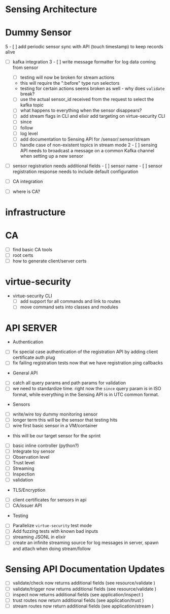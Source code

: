 
# Sensing Architecture


# Dummy Sensor

5 - [ ] add periodic sensor sync with API (touch timestamp) to keep records alive
  - [ ] kafka integration
3  - [ ] write message formatter for log data coming from sensor
 	- [ ] testing will now be broken for stream actions
	 - this will require the ":before" type run selectors
	 - testing for certain actions seems broken as well - why does `validate` break?
	- [ ] use the actual sensor_id received from the request to select the kafka topic
	- [ ] what happens to everything when the sensor disappears?
	- [ ] add stream flags in CLI and elixir add targeting on virtue-security CLI
	 - [ ] since
	 - [ ] follow
	 - [ ] log level
	 - [ ] add documentation to Sensing API for /sensor/:sensor/stream
    - [ ] handle case of non-existent topics in stream mode
2  - [ ] sensing API needs to broadcast a message on a common Kafka channel when setting up a new sensor
   - [ ] sensor registration needs additional fields
    - [ ] sensor name
    - [ ] sensor registration response needs to include default configuration


 - [ ] CA integration
 - [ ] where is CA?
 
# infrastructure


# CA
 
 - [ ] find basic CA tools
 - [ ] root certs
 - [ ] how to generate client/server certs
  
# virtue-security


- virtue-security CLI
  - [ ] add support for all commands and link to routes
  - [ ] move command sets into classes and modules
  
# API SERVER

 - Authentication
  - [ ] fix special case authentication of the registration API by adding client certificate auth plug
  - [ ] fix failing registration tests now that we have registration ping callbacks
 - General API
  - [ ] catch all query params and path params for validation
   - [ ] we need to standardize time. right now the `since` query param is in ISO format, while everything in the Sensing
         API is in UTC common format.
 - Sensors
  - [ ] write/wire toy dummy monitoring sensor
   - [ ] longer term this will be the sensor that testing hits
  - [ ] wire first basic sensor in a VM/container
   - this will be our target sensor for the sprint
   - [ ] basic inline controller (python?)
  - [ ] Integrate toy sensor
   - [ ] Observation level
   - [ ] Trust level
   - [ ] Streaming
   - [ ] Inspection
   - [ ] validation
 - TLS/Encryption
  - [ ] client certificates for sensors in api
  - [ ] CA/issuer API
 - Testing
  - [ ] Parallelize `virtue-security` test mode
  - [ ] Add fuzzing tests with known bad inputs
  - [ ] streaming JSONL in elixir
   - [ ] create an infinite streaming source for log messages in server, spawn and attach when doing stream/follow
 
# Sensing API Documentation Updates

 - [ ] validate/check now returns additional fields (see resource/validate )
 - [ ] validate/trigger now returns additional fields (see resource/validate )
 - [ ] inspect now returns additional fields (see application/inspect )
 - [ ] trust routes now return additional fields (see application/trust )
 - [ ] stream routes now return additional fields (see application/stream )